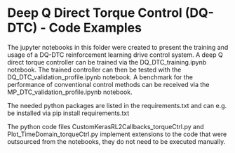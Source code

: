 # Deep Q Direct Torque Control (DQ-DTC) - Code Examples

The jupyter notebooks in this folder were created to present the training and usage of a DQ-DTC reinforcement learning drive control system.
A deep Q direct torque controller can be trained via the DQ_DTC_training.ipynb notebook.
The trained controller can then be tested with the DQ_DTC_validation_profile.ipynb notebook.
A benchmark for the performance of conventional control methods can be received via the MP_DTC_validation_profile.ipynb notebook.

The needed python packages are listed in the requirements.txt and can e.g. be installed via
	pip install requirements.txt

The python code files CustomKerasRL2Callbacks_torqueCtrl.py and Plot_TimeDomain_torqueCtrl.py implement extensions to the code
that were outsourced from the notebooks, they do not need to be executed manually. 
